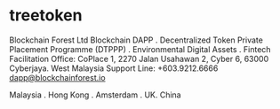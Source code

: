 # treetoken
Blockchain Forest Ltd
Blockchain DAPP . Decentralized Token Private Placement Programme (DTPPP) . Environmental Digital Assets . 
Fintech Facilitation Office:
CoPlace 1, 2270 Jalan Usahawan 2, Cyber 6, 63000 Cyberjaya. West Malaysia
Support Line: +603.9212.6666
dapp@blockchainforest.io

Malaysia . Hong Kong . Amsterdam . UK.  China
